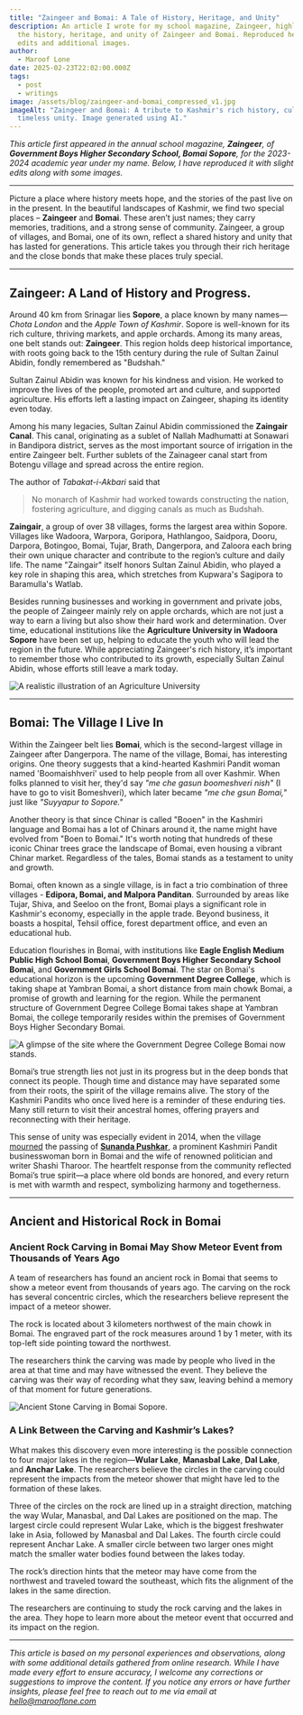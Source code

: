 ```yaml
---
title: "Zaingeer and Bomai: A Tale of History, Heritage, and Unity"
description: An article I wrote for my school magazine, Zaingeer, highlighting
  the history, heritage, and unity of Zaingeer and Bomai. Reproduced here with
  edits and additional images.
author:
  - Maroof Lone
date: 2025-02-23T22:02:00.000Z
tags:
  - post
  - writings
image: /assets/blog/zaingeer-and-bomai_compressed_v1.jpg
imageAlt: "Zaingeer and Bomai: A tribute to Kashmir's rich history, culture, and
  timeless unity. Image generated using AI."
---
```

*This article first appeared in the annual school magazine, **Zaingeer**, of **Government Boys Higher Secondary School, Bomai Sopore**, for the 2023-2024 academic year under my name. Below, I have reproduced it with slight edits along with some images.*

- - -

Picture a place where history meets hope, and the stories of the past live on in the present. In the beautiful landscapes of Kashmir, we find two special places – **Zaingeer** and **Bomai**. These aren’t just names; they carry memories, traditions, and a strong sense of community. Zaingeer, a group of villages, and Bomai, one of its own, reflect a shared history and unity that has lasted for generations. This article takes you through their rich heritage and the close bonds that make these places truly special.

- - -

## Zaingeer: A Land of History and Progress.

Around 40 km from Srinagar lies **Sopore**, a place known by many names—*Chota London* and the *Apple Town of Kashmir*. Sopore is well-known for its rich culture, thriving markets, and apple orchards. Among its many areas, one belt stands out: **Zaingeer**. This region holds deep historical importance, with roots going back to the 15th century during the rule of Sultan Zainul Abidin, fondly remembered as "Budshah."

Sultan Zainul Abidin was known for his kindness and vision. He worked to improve the lives of the people, promoted art and culture, and supported agriculture. His efforts left a lasting impact on Zaingeer, shaping its identity even today.

Among his many legacies, Sultan Zainul Abidin commissioned the **Zaingair Canal**. This canal, originating as a sublet of Nallah Madhumatti at Sonawari in Bandipora district, serves as the most important source of irrigation in the entire Zaingeer belt. Further sublets of the Zainageer canal start from Botengu village and spread across the entire region.

The author of *Tabakat-i-Akbari* said that

> No monarch of Kashmir had worked towards constructing the nation, fostering agriculture, and digging canals as much as Budshah.

**Zaingair**, a group of over 38 villages, forms the largest area within Sopore. Villages like Wadoora, Warpora, Goripora, Hathlangoo, Saidpora, Dooru, Darpora, Botingoo, Bomai, Tujar, Brath, Dangerpora, and Zaloora each bring their own unique character and contribute to the region’s culture and daily life. The name "Zaingair" itself honors Sultan Zainul Abidin, who played a key role in shaping this area, which stretches from Kupwara's Sagipora to Baramulla's Watlab.

Besides running businesses and working in government and private jobs, the people of Zaingeer mainly rely on apple orchards, which are not just a way to earn a living but also show their hard work and determination. Over time, educational institutions like the **Agriculture University in Wadoora Sopore** have been set up, helping to educate the youth who will lead the region in the future. While appreciating Zaingeer's rich history, it’s important to remember those who contributed to its growth, especially Sultan Zainul Abidin, whose efforts still leave a mark today.

![A realistic illustration of an Agriculture University](/assets/blog/a-realistic-illustration-of-an-agriculture-university.webp "A realistic illustration of an Agriculture University. Image generated using AI.")

- - -

## Bomai: The Village I Live In

Within the Zaingeer belt lies **Bomai**, which is the second-largest village in Zaingeer after Dangerpora. The name of the village, Bomai, has interesting origins. One theory suggests that a kind-hearted Kashmiri Pandit woman named 'Boomaishhveri' used to help people from all over Kashmir. When folks planned to visit her, they'd say *"me che gasun boomeshveri nish"* (I have to go to visit Bomeshveri), which later became *"me che gsun Bomai,"* just like *"Suyyapur to Sopore."*

Another theory is that since Chinar is called "Booen" in the Kashmiri language and Bomai has a lot of Chinars around it, the name might have evolved from "Boen to Bomai." It's worth noting that hundreds of these iconic Chinar trees grace the landscape of Bomai, even housing a vibrant Chinar market. Regardless of the tales, Bomai stands as a testament to unity and growth.

Bomai, often known as a single village, is in fact a trio combination of three villages - **Edipora, Bomai, and Malpora Panditan**. Surrounded by areas like Tujar, Shiva, and Seeloo on the front, Bomai plays a significant role in Kashmir's economy, especially in the apple trade. Beyond business, it boasts a hospital, Tehsil office, forest department office, and even an educational hub.

Education flourishes in Bomai, with institutions like **Eagle English Medium Public High School Bomai**, **Government Boys Higher Secondary School Bomai**, and **Government Girls School Bomai**. The star on Bomai's educational horizon is the upcoming **Government Degree College**, which is taking shape at Yambran Bomai, a short distance from main chowk Bomai, a promise of growth and learning for the region. While the permanent structure of Government Degree College Bomai takes shape at Yambran Bomai, the college temporarily resides within the premises of Government Boys Higher Secondary Bomai.

![A glimpse of the site where the Government Degree College Bomai now stands.](/assets/blog/degree-college-bomai-sopore.jpg "Site where the Government Degree College Bomai now stands. Photo: Aijaz Rasool/Facebook")

Bomai’s true strength lies not just in its progress but in the deep bonds that connect its people. Though time and distance may have separated some from their roots, the spirit of the village remains alive. The story of the Kashmiri Pandits who once lived here is a reminder of these enduring ties. Many still return to visit their ancestral homes, offering prayers and reconnecting with their heritage.

This sense of unity was especially evident in 2014, when the village [mourned](https://www.hindustantimes.com/india/sunanda-s-village-mourns-her-death/story-UhLParACK5zmuquNJl9DWM.html) the passing of **[Sunanda Pushkar](https://en.wikipedia.org/wiki/Sunanda_Pushkar)**, a prominent Kashmiri Pandit businesswoman born in Bomai and the wife of renowned politician and writer Shashi Tharoor. The heartfelt response from the community reflected Bomai’s true spirit—a place where old bonds are honored, and every return is met with warmth and respect, symbolizing harmony and togetherness.

- - -

## Ancient and Historical Rock in Bomai

### Ancient Rock Carving in Bomai May Show Meteor Event from Thousands of Years Ago

A team of researchers has found an ancient rock in Bomai that seems to show a meteor event from thousands of years ago. The carving on the rock has several concentric circles, which the researchers believe represent the impact of a meteor shower.

The rock is located about 3 kilometers northwest of the main chowk in Bomai. The engraved part of the rock measures around 1 by 1 meter, with its top-left side pointing toward the northwest.

The researchers think the carving was made by people who lived in the area at that time and may have witnessed the event. They believe the carving was their way of recording what they saw, leaving behind a memory of that moment for future generations.

![Ancient Stone Carving in Bomai Sopore.](/assets/blog/stone-carving-bomai-sopore-maroof-lone.jpg "Ancient stone carving in Bomai Sopore. Photo: Maroof Lone")

### A Link Between the Carving and Kashmir’s Lakes?

What makes this discovery even more interesting is the possible connection to four major lakes in the region—**Wular Lake**, **Manasbal Lake**, **Dal Lake**, and **Anchar Lake**. The researchers believe the circles in the carving could represent the impacts from the meteor shower that might have led to the formation of these lakes.

Three of the circles on the rock are lined up in a straight direction, matching the way Wular, Manasbal, and Dal Lakes are positioned on the map. The largest circle could represent Wular Lake, which is the biggest freshwater lake in Asia, followed by Manasbal and Dal Lakes. The fourth circle could represent Anchar Lake. A smaller circle between two larger ones might match the smaller water bodies found between the lakes today.

The rock’s direction hints that the meteor may have come from the northwest and traveled toward the southeast, which fits the alignment of the lakes in the same direction.

The researchers are continuing to study the rock carving and the lakes in the area. They hope to learn more about the meteor event that occurred and its impact on the region.

- - -

*This article is based on my personal experiences and observations, along with some additional details gathered from online research. While I have made every effort to ensure accuracy, I welcome any corrections or suggestions to improve the content. If you notice any errors or have further insights, please feel free to reach out to me via email at [hello@marooflone.com](mailto:hello@marooflone.com)*
